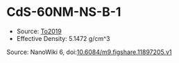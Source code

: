 <a name="material" />

# CdS-60NM-NS-B-1
<script type="application/ld+json">
  {
    "@context": "https://schema.org/",
    "@type": "ChemicalSubstance",
    "@id": "https://egonw.github.io/nanowiki/nanowiki493.html#material",
    "http://purl.org/dc/terms/conformsTo":
      {
        "@type": "CreativeWork",
        "@id": "https://bioschemas.org/profiles/ChemicalSubstance/0.4-RELEASE/"
      },
    "identfier": "493",
    "name": "CdS-60NM-NS-B-1",
    "url": "https://egonw.github.io/nanowiki/nanowiki493.html#material",
    "sameAs": "http://127.0.0.1/mediawiki/index.php/Special:URIResolver/CdS-2D60NM-2DNS-2DB-2D1"
  }
</script>


* Source: [To2019](articleTo2019.md)
* Effective Density: 5.1472 g/cm^3


Source: NanoWiki 6, doi:[10.6084/m9.figshare.11897205.v1](https://doi.org/10.6084/m9.figshare.11897205.v1)
